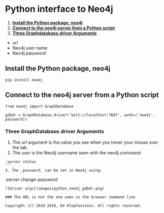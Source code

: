 # Python interface to Neo4j

1) [**Install the Python package, neo4j**](#install-the-python-package-neo4j)
2) [**Connect to the neo4j server from a Python script**](#connect-to-the-neo4j-server-from-a-python-script)
3) [**Three Graphdatabase.driver Arguments**]()
  * url    
  * Neo4j user name    
  * Neo4j password    

## Install the Python package, neo4j
```
pip install neo4j
```

## Connect to the neo4j server from a Python script
```
from neo4j import GraphDatabase

gdbdr = GraphDatabase.driver('bolt://localhost:7687', auth=('neo4j', password))
```

### Three GraphDatabase.driver Arguments
1. The _url_ argument is tha value you see when you hover your mouse over the tab.    
2. The _user_ is the Neo4j username seen with the neo4j command:    
```
:server status
```.    
3. The _password_ can be set in Neo4j using:   
```
:server change-password
```
![driver args](images/python_neo4j_gdbdr.png)

### The URL is not the one seen in the browser command line

Copyright (C) 2018-2019, DV Klopfenstein. All rights reserved.
